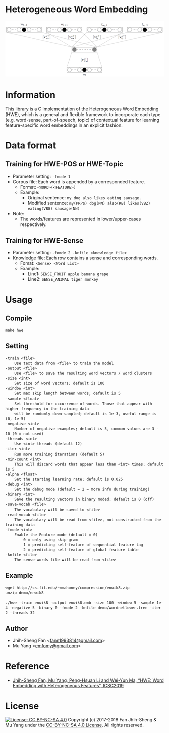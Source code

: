 # Heterogeneous Word Embedding
<p align="center">
  <img src="pic/structure.png" width = "700"/>
</p>

# Information

This library is a C implementation of the Heterogeneous Word Embedding (HWE), which is a general and flexible framework to incorporate each type (e.g. word-sense, part-of-speech, topic) of contextual feature for learning feature-specific word embeddings in an explicit fashion.

# Data format

## Training for HWE-POS or HWE-Topic
- Parameter setting: ```-fmode 1```
- Corpus file: Each word is appended by a corresponded feature.
	- Format: `<WORD>(<FEATURE>)`
	- Example:
		- Original sentence: ```my dog also likes eating sausage.```
		- Modified sentence: ```my(PRP$) dog(NN) also(RB) likes(VBZ) eating(VBG) sausage(NN)```
- Note:
	- The words/features are represented in lower/upper-cases respectively.

## Training for HWE-Sense

- Parameter setting: ```-fomde 2 -knfile <knowledge file>```
- Knowledge file: Each row contains a sense and corresponding words.
	- Fomat: `<Sense> <Word List>`
	- Example:
		- Line1: ```SENSE_FRUIT apple banana grape```
		- Line2: ```SENSE_ANIMAL tiger monkey```

# Usage

## Compile

```
make hwe
```

## Setting
```
-train <file>
    Use text data from <file> to train the model
-output <file>
    Use <file> to save the resulting word vectors / word clusters
-size <int>
    Set size of word vectors; default is 100
-window <int>
    Set max skip length between words; default is 5
-sample <float>
    Set threshold for occurrence of words. Those that appear with higher frequency in the training data
    will be randomly down-sampled; default is 1e-3, useful range is (0, 1e-5)
-negative <int>
    Number of negative examples; default is 5, common values are 3 - 10 (0 = not used)
-threads <int>
    Use <int> threads (default 12)
-iter <int>
    Run more training iterations (default 5)
-min-count <int>
    This will discard words that appear less than <int> times; default is 5
-alpha <float>
    Set the starting learning rate; default is 0.025
-debug <int>
    Set the debug mode (default = 2 = more info during training)
-binary <int>
    Save the resulting vectors in binary moded; default is 0 (off)
-save-vocab <file>
    The vocabulary will be saved to <file>
-read-vocab <file>
    The vocabulary will be read from <file>, not constructed from the training data
-fmode <int>
    Enable the Feature mode (default = 0)
        0 = only using skip-gram
        1 = predicting self-feature of sequential feature tag
        2 = predicting self-feature of global feature table
-knfile <file>
    The sense-words file will be read from <file>
```

## Example

```
wget http://cs.fit.edu/~mmahoney/compression/enwik8.zip
unzip demo/enwik8

./hwe -train enwik8 -output enwik8.emb -size 100 -window 5 -sample 1e-4 -negative 5 -binary 0 -fmode 2 -knfile demo/wordnetlower.tree -iter 2 -threads 32
```

## Author
* Jhih-Sheng Fan <<fann1993814@gmail.com>>
* Mu Yang <<emfomy@gmail.com>>

# Reference

* [Jhih-Sheng Fan, Mu Yang, Peng-Hsuan Li and Wei-Yun Ma, “HWE: Word Embedding with Heterogeneous Features”, ICSC2019](https://ieeexplore.ieee.org/abstract/document/8665508)

# License
[![License: CC BY-NC-SA 4.0](https://i.creativecommons.org/l/by-nc-sa/4.0/88x31.png)](https://creativecommons.org/licenses/by-nc-sa/4.0/) Copyright (c) 2017-2018 Fan Jhih-Sheng & Mu Yang under the [CC-BY-NC-SA 4.0 License](https://creativecommons.org/licenses/by-nc-sa/4.0/). All rights reserved.
